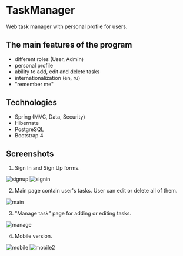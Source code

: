 # TaskManager
Web task manager with personal profile for users.

## The main features of the program

* different roles (User, Admin)
* personal profile
* ability to add, edit and delete tasks
* internationalization (en, ru)
* "remember me"

## Technologies

* Spring (MVC, Data, Security) 
* Hibernate
* PostgreSQL 
* Bootstrap 4

## Screenshots

1. Sign In and Sign Up forms.

![signup](https://user-images.githubusercontent.com/25298585/36640684-89d9021a-1a2c-11e8-9e60-7d41c24bcf57.png)
![signin](https://user-images.githubusercontent.com/25298585/36640700-b9d59cf8-1a2c-11e8-950e-602faa0f1436.png)

2. Main page contain user's tasks. User can edit or delete all of them.

![main](https://user-images.githubusercontent.com/25298585/36640541-ac088fe8-1a29-11e8-956c-5899f3815fa3.png)

3. "Manage task" page for adding or editing tasks.

![manage](https://user-images.githubusercontent.com/25298585/36640542-af537474-1a29-11e8-937f-af85f6344657.png)

4. Mobile version.

![mobile](https://user-images.githubusercontent.com/25298585/36640670-2f7b36d0-1a2c-11e8-96bb-5f0caf60e581.png)
![mobile2](https://user-images.githubusercontent.com/25298585/36640671-2f9d95fe-1a2c-11e8-8399-26de1c716d8d.png)
